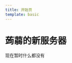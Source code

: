 ```yaml
---
title: 开始页
template: basic
---
```


# 蒟蒻的新服务器

现在暂时什么都没有

> <span id="poem"></span>

<script src="https://cdn.bootcss.com/jquery/3.2.1/jquery.min.js"></script>
<script>
    $(function() {
        $.ajax('/api/poem?rnd='+Date.now()+Math.random()).done(function(data){$('#poem').text(data)});
    });
</script>